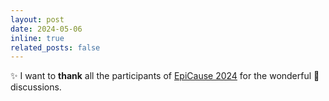 ```yaml
---
layout: post
date: 2024-05-06 
inline: true
related_posts: false
---
```


:sparkles: I want to **thank** all the participants of [EpiCause 2024](https://www.jku.at/en/institute-of-philosophy-and-scientific-method/epicause-2024/) for the wonderful :speech_balloon: discussions.
